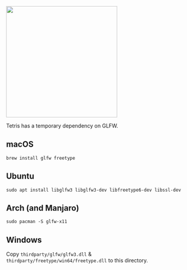 <img src='https://raw.githubusercontent.com/vlang/v/master/examples/tetris/screenshot.png' width=300>

Tetris has a temporary dependency on GLFW. 

## macOS
`brew install glfw freetype` 
 
## Ubuntu 
`sudo apt install libglfw3 libglfw3-dev libfreetype6-dev libssl-dev`

## Arch (and Manjaro)
`sudo pacman -S glfw-x11` 

## Windows 
Copy `thirdparty/glfw/glfw3.dll` & `thirdparty/freetype/win64/freetype.dll` to this directory. 

